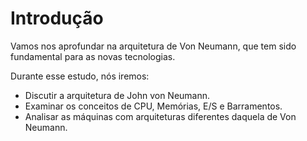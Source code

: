 # Introdução

Vamos nos aprofundar na arquitetura de Von Neumann, que tem sido fundamental para as novas tecnologias.

Durante esse estudo, nós iremos:

- Discutir a arquitetura de John von Neumann.
- Examinar os conceitos de CPU, Memórias, E/S e Barramentos.
- Analisar as máquinas com arquiteturas diferentes daquela de Von Neumann.
